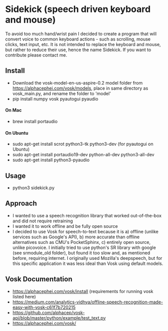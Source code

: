# Sidekick (speech driven keyboard and mouse)
To avoid too much hand/wrist pain I decided to create a program that will convert voice to common keyboard actions - such as scrolling, mouse clicks, text input, etc. It is not intended to replace the keyboard and mouse, but rather to reduce their use, hence the name Sidekick. If you want to contribute please contact me. 

## Install

- Download the vosk-model-en-us-aspire-0.2 model folder from https://alphacephei.com/vosk/models, place in same directory as vosk_main.py, and rename the folder to 'model'
- pip install numpy vosk pyautogui pyaudio

#### On Mac

- brew install portaudio

#### On Ubuntu

- sudo apt-get install scrot python3-tk python3-dev (for pyautogui on Ubuntu)
- sudo apt-get install portaudio19-dev python-all-dev python3-all-dev
- sudo apt-get install python3-pyaudio

## Usage

- python3 sidekick.py

## Approach

- I wanted to use a speech recognition library that worked out-of-the-box and did not require retraining
- I wanted it to work offline and be fully open source
- I decided to use Vosk for speech-to-text because it is a) offline (unlike services such as Google's API), b) more accurate than offline alternatives such as CMU's PocketSphinx, c) entirely open source, unlike picovoice. I initially tried to use python's SR library with google (see srmodule_old folder), but found it too slow and, as mentioned before, requiring internet. I originally used Mozilla's deepspeech, but for this specific application it was less ideal than Vosk using default models.

## Vosk Documentation

- https://alphacephei.com/vosk/install (requirements for running vosk listed here)
- https://medium.com/analytics-vidhya/offline-speech-recognition-made-easy-with-vosk-c61f7b720215
- https://github.com/alphacep/vosk-api/blob/master/python/example/test_text.py
- https://alphacephei.com/vosk/
